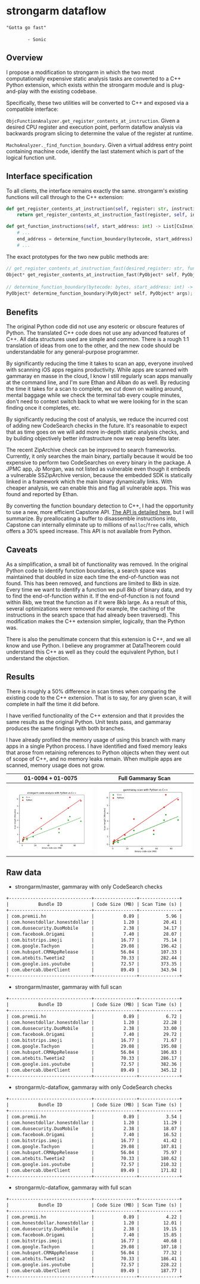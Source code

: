 strongarm dataflow
==================

```
"Gotta go fast"

		- Sonic
```

Overview
--------

I propose a modification to strongarm in which the two most computationally expensive static analysis tasks are converted to a C++ Python extension, which exists within the strongarm module and is plug-and-play with the existing codebase.

Specifically, these two utilities will be converted to C++ and exposed via a compatible interface:

`ObjcFunctionAnalyzer.get_register_contents_at_instruction`. Given a desired CPU register and execution point, perform dataflow analysis via backwards program slicing to determine the value of the register at runtime.

`MachoAnalyzer._find_function_boundary`. Given a virtual address entry point containing machine code, identify the last statement which is part of the logical function unit. 

Interface specification
-----------------------

To all clients, the interface remains exactly the same. strongarm's existing functions will call through to the C++ extension:

```python
def get_register_contents_at_instruction(self, register: str, instruction: ObjcInstruction) -> RegisterContents:
	return get_register_contents_at_instruction_fast(register, self, instruction)
```
```python
def get_function_instructions(self, start_address: int) -> List[CsInsn]:
	# ...
	end_address = determine_function_boundary(bytecode, start_address)
	# ...
```

The exact prototypes for the two new public methods are:

```c++
// get_register_contents_at_instruction_fast(desired_register: str, function_analyzer: ObjcFunctionAnalyzer, instruction: ObjcInstruction) -> RegisterContents
Object* get_register_contents_at_instruction_fast(PyObject* self, PyObject* args);

// determine_function_boundary(bytecode: bytes, start_address: int) -> int
PyObject* determine_function_boundary(PyObject* self, PyObject* args);
```

Benefits
-------------------

The original Python code did not use any esoteric or obscure features of Python. The translated C++ code does not use any advanced features of C++. All data structures used are simple and common. There is a rough 1:1 translation of ideas from one to the other, and the new code should be understandable for any general-purpose programmer.

By significantly reducing the time it takes to scan an app, everyone involved with scanning iOS apps regains productivity. While apps are scanned with gammaray en masse in the cloud, I know I still regularly scan apps manually at the command line, and I'm sure Ethan and Alban do as well. By reducing the time it takes for a scan to complete, we cut down on waiting around, mental baggage while we check the terminal tab every couple minutes, don't need to context switch back to what we were looking for in the scan finding once it completes, etc.

By significantly reducing the cost of analysis, we reduce the incurred cost of adding new CodeSearch checks in the future. It's reasonable to expect that as time goes on we will add more in-depth static analysis checks, and by building objectively better infrastructure now we reap benefits later.

The recent ZipArchive check can be improved to search frameworks. Currently, it only searches the main binary, partially because it would be too expensive to perform two CodeSearches on every binary in the package. A JPMC app, Jp Morgan, was not listed as vulnerable even though it embeds a vulnerable SSZipArchive version, because the embedded SDK is statically linked in a framework which the main binary dynamically links. With cheaper analysis, we can enable this and flag all vulnerable apps. This was found and reported by Ethan.

By converting the function boundary detection to C++, I had the opportunity to use a new, more efficient Capstone API. [The API is detailed here](https://www.capstone-engine.org/iteration.html), but I will summarize. By preallocating a buffer to disassemble instructions into, Capstone can internally eliminate up to millions of `malloc`/`free` calls, which offers a 30% speed increase. This API is not available from Python.

Caveats
--------------------

As a simplification, a small bit of functionality was removed. In the original Python code to identify function boundaries, a search space was maintained that doubled in size each time the end-of-function was not found. This has been removed, and functions are limited to 8kb in size. Every time we want to identify a function we pull 8kb of binary data, and try to find the end-of-function within it. If the end-of-function is not found within 8kb, we treat the function as if it were 8kb large. As a result of this, several optimizations were removed (for example, the caching of the instructions in the search space that had already been traversed). This modification makes the C++ extension simpler, logically, than the Python was.

There is also the penultimate concern that this extension is C++, and we all know and use Python. I believe any programmer at DataTheorem could understand this C++ as well as they could the equivalent Python, but I understand the objection.

Results
-------------------

There is roughly a 50% difference in scan times when comparing the existing code to the C++ extension. That is to say, for any given scan, it will complete in half the time it did before.

I have verified functionality of the C++ extension and that it provides the same results as the original Python. Unit tests pass, and gammaray produces the same findings with both branches. 

I have already profiled the memory usage of using this branch with many apps in a single Python process. I have identified and fixed memory leaks that arose from retaining references to Python objects when they went out of scope of C++, and no memory leaks remain. When multiple apps are scanned, memory usage does not grow.

01-0094 + 01-0075          |  Full Gammaray Scan
:-------------------------:|:-------------------------:
![search checks only](searches-only.png)  |  ![full scan](full-scan.png)

Raw data
-------------------

* strongarm/master, gammaray with only CodeSearch checks

```
+-------------------------------+----------------+---------------+
|           Bundle ID           | Code Size (MB) | Scan Time (s) |
+-------------------------------+----------------+---------------+
| com.premii.hn                 |           0.89 |          5.96 |
| com.honestdollar.honestdollar |           1.20 |         20.41 |
| com.duosecurity.DuoMobile     |           2.38 |         34.17 |
| com.facebook.Origami          |           7.40 |         28.07 |
| com.bitstrips.imoji           |          16.77 |         75.14 |
| com.google.Tachyon            |          29.08 |        196.42 |
| com.hubspot.CRMAppRelease     |          56.04 |        107.33 |
| com.atebits.Tweetie2          |          70.33 |        282.44 |
| com.google.ios.youtube        |          72.57 |        373.35 |
| com.ubercab.UberClient        |          89.49 |        343.94 |
+-------------------------------+----------------+---------------+
```

* strongarm/master, gammaray with full scan

```
+-------------------------------+----------------+---------------+
|           Bundle ID           | Code Size (MB) | Scan Time (s) |
+-------------------------------+----------------+---------------+
| com.premii.hn                 |           0.89 |          6.72 |
| com.honestdollar.honestdollar |           1.20 |         22.28 |
| com.duosecurity.DuoMobile     |           2.38 |         33.00 |
| com.facebook.Origami          |           7.40 |         29.72 |
| com.bitstrips.imoji           |          16.77 |         71.67 |
| com.google.Tachyon            |          29.08 |        195.08 |
| com.hubspot.CRMAppRelease     |          56.04 |        106.83 |
| com.atebits.Tweetie2          |          70.33 |        286.17 |
| com.google.ios.youtube        |          72.57 |        382.36 |
| com.ubercab.UberClient        |          89.49 |        345.12 |
+-------------------------------+----------------+---------------+
```

* strongarm/c-dataflow, gammaray with only CodeSearch checks

```
+-------------------------------+----------------+---------------+
|           Bundle ID           | Code Size (MB) | Scan Time (s) |
+-------------------------------+----------------+---------------+
| com.premii.hn                 |           0.89 |          3.54 |
| com.honestdollar.honestdollar |           1.20 |         11.29 |
| com.duosecurity.DuoMobile     |           2.38 |         18.07 |
| com.facebook.Origami          |           7.40 |         16.52 |
| com.bitstrips.imoji           |          16.77 |         41.42 |
| com.google.Tachyon            |          29.08 |        107.81 |
| com.hubspot.CRMAppRelease     |          56.04 |         75.97 |
| com.atebits.Tweetie2          |          70.33 |        180.62 |
| com.google.ios.youtube        |          72.57 |        210.32 |
| com.ubercab.UberClient        |          89.49 |        171.82 |
+-------------------------------+----------------+---------------+
```

* strongarm/c-dataflow, gammaray with full scan

```
+-------------------------------+----------------+---------------+
|           Bundle ID           | Code Size (MB) | Scan Time (s) |
+-------------------------------+----------------+---------------+
| com.premii.hn                 |           0.89 |          4.22 |
| com.honestdollar.honestdollar |           1.20 |         12.01 |
| com.duosecurity.DuoMobile     |           2.38 |         19.15 |
| com.facebook.Origami          |           7.40 |         15.85 |
| com.bitstrips.imoji           |          16.77 |         40.68 |
| com.google.Tachyon            |          29.08 |        107.18 |
| com.hubspot.CRMAppRelease     |          56.04 |         77.32 |
| com.atebits.Tweetie2          |          70.33 |        186.41 |
| com.google.ios.youtube        |          72.57 |        228.22 |
| com.ubercab.UberClient        |          89.49 |        187.77 |
+-------------------------------+----------------+---------------+
```
